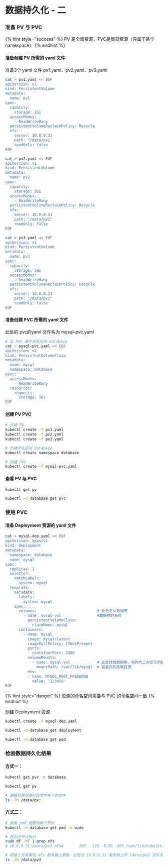 # 数据持久化 - 二

### 准备 PV 与 PVC

{% hint style="success" %}
PV 是全局资源，PVC是局部资源（只属于某个 namespace）
{% endhint %}

#### 准备创建 PV 所需的 yaml 文件

准备3个 yaml 文件 pv1.yaml、pv2.yaml、pv3.yaml

```bash
cat > pv1.yaml << EOF
apiVersion: v1
kind: PersistentVolume
metadata:
  name: pv1
spec:
  capacity:
    storage: 1Gi
  accessModes:
    - ReadWriteMany
  persistentVolumeReclaimPolicy: Recycle
  nfs:
    server: 10.0.0.31
    path: "/data/pv1"
    readOnly: false
EOF

```

```bash
cat > pv2.yaml << EOF
apiVersion: v1
kind: PersistentVolume
metadata:
  name: pv2
spec:
  capacity:
    storage: 2Gi
  accessModes:
    - ReadWriteMany
  persistentVolumeReclaimPolicy: Recycle
  nfs:
    server: 10.0.0.31
    path: "/data/pv2"
    readOnly: false
EOF

```

```bash
cat > pv3.yaml << EOF
apiVersion: v1
kind: PersistentVolume
metadata:
  name: pv3
spec:
  capacity:
    storage: 5Gi
  accessModes:
    - ReadWriteMany
  persistentVolumeReclaimPolicy: Recycle
  nfs:
    server: 10.0.0.31
    path: "/data/pv3"
    readOnly: false
EOF

```

#### 准备创建 PVC 所需的 yaml 文件

此处的 pvc的yaml 文件名为 mysql-pvc.yaml

```bash
# 此 PVC 属于命名空间 database
cat > mysql-pvc.yaml << EOF
apiVersion: v1
kind: PersistentVolumeClaim
metadata:
  name: mysql
  namespace: database
spec:
  accessModes:
    - ReadWriteMany
  resources:
    requests:
      storage: 3Gi
EOF

```

#### 创建 PV PVC

```bash
# 创建 PV
kubectl create -f pv1.yaml
kubectl create -f pv2.yaml
kubectl create -f pv3.yaml

# 创建命名空间 database
kubectl create namespace database

# 创建 PVC
kubectl create -f mysql-pvc.yaml

```

#### 查看 PV 与 PVC

```bash
kubectl get pv

kubectl -n database get pvc

```



### 使用 PVC

#### 准备 Deployment 资源的 yaml 文件

```bash
cat > mysql-dep.yaml << EOF
apiVersion: apps/v1
kind: Deployment
metadata:
  namespace: database
  name: mysql
spec:
  replicas: 1
  selector:
    matchLabels:
      system: mysql
  template:
    metadata: 
      labels:
        system: mysql
    spec:
      volumes:                           # 此处定义数据卷
        - name: mysql-vol                #数据卷的名称
          persistentVolumeClaim:
            claimName: mysql
      containers:
        - name: mysql
          image: mysql:latest
          imagePullPolicy: IfNotPresent
          ports:
          - containerPort: 3306
          volumeMounts:
            - name: mysql-vol            # 此处挂载数据卷，名称为上方定义的数据卷名称
              mountPath: /var/lib/mysql  # 容器内的挂载目录
          env:
          - name: MYSQL_ROOT_PASSWORD
            value: '123456'
EOF

```

{% hint style="danger" %}
资源的命名空间需要与 PVC 的命名空间一致
{% endhint %}

创建 Deployment 资源

```bash
kubectl create -f mysql-dep.yaml

kubectl -n database get deployment

kubectl -n database get pod

```



### 检验数据持久化结果

#### 方式一：

```bash
kubectl get pvc -n database

kubectl get pv

# 根据结果查看对应文件夹下的文件
ls -lh /data/pv*

```

#### 方式二：

```bash
# 查看 pod 调度到哪个节点
kubectl -n database get pod -o wide

# 在对应节点执行
sudo df -hT | grep nfs
# 10.0.0.31:/data/pv3 nfs4       20G   11G  8.2G  56% /var/lib/kubelet/pods/1bcc66fe-02cf-4682-a9ad-765890c36f0a/volumes/kubernetes.io~nfs/pv3

# 根据上方结果在 nfs 服务器上查看，此处为 10.0.0.31 服务器上的 /data/pv3 文件夹
ls -lh /data/pv3

```
